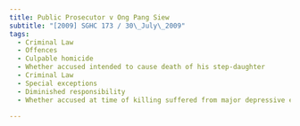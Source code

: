 ```yaml
---
title: Public Prosecutor v Ong Pang Siew 
subtitle: "[2009] SGHC 173 / 30\_July\_2009"
tags:
  - Criminal Law
  - Offences
  - Culpable homicide
  - Whether accused intended to cause death of his step-daughter
  - Criminal Law
  - Special exceptions
  - Diminished responsibility
  - Whether accused at time of killing suffered from major depressive episode which substantially impaired his mental responsibility for his acts

---
```



